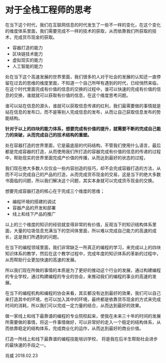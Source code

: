 # 对于全栈工程师的思考

在当下这个时代，我们在互联网信息的时代发生了一些不一样的变化，在这个变化的维度体系里面，我们需要完成不一样的技术的获取，从而依靠我们所获取的技术，完成货币现金的获取。

- 容器打造的能力
- 区块链技术能力
- 虚拟现实的能力
- 人工智能的能力

处在当下这个高速发展的世界里面，我们很多的人对于社会的发展的认知还一直停留在过去的思维的维度里面，不知道一个自己所咩有遇到的时代，已经悄然来临，在这个时代里面完成有价值的信息的交换的过程中，谁可以快速的完成有价值的信息的交换，谁就就可以获取有价值的信息，在这个维度思考问题。

谁可以站在信息的源头，谁就可以获取信息传递的红利，我们最需要做的事情就是站在信息的发布口，而不是等别人完成信息的发布，从而让自己获取信息发布的势能结构。

**针对于以上的四块的能力体系，想要完成有价值的提升，就需要不断的完成自己能力的突破，从而完成自己的技术结构的重塑。**

处在容器打造的世界里面，它是最底层的代码结构，不管我们使用什么语言，最后都是完成容器的打造，从而使用我们所打造的容器完成有价值的信息的传递的过程中，帮助现实的世界里面完成产价值的传播，从而达到最好的状态的过程，

我们现在绝大多数人仅仅会一些内容创造的技巧，却不会完成容器打造的方法，从而不可以完成自己的产品的打造，从而完成货币现金的交易，这是当下的绝大多数书面临的问题，所以我们解决这个问题，其实本身就可以完成货币现金的交换。

想要完成容器打造的核心在于完成三个维度的思维；

- 编程环境的搭建的调试
- 容器产品的开发和部署
- 线上和线下产品的推广

以上的三个维度的知识的经验就变得非常的有价值，反观当下的知识结构体系里面，大量的垃圾信息充满当下的空间体里面，所以难以完成自己能力的高速的成长，这是我们所遇到的问题。

在当下的编程领域里面，我们非常缺乏一所真正的编程的学习，来完成以上的四块知识体系的教学，然后在这个教学过程中，完成年度的知识体系的革新的过程中，从而帮助行业更加快速的高速的发展。

所以我们现在所做的事情的本质是为了更好的推动这个行业的发展，通过构建编程的专业学校，通过构建编程的专业的协会，来推动我们的编程的事业的高速的发展。

在当下的编程机构和编程的协会来看，其实都没有达到最好的效果，我们可以自己来打造其中的环境，也可以加入其中的环境，最终都是依靠货币现金的方式来完成时间的消耗，所以我们可以完成一定力量的结合，从而达到最好的效果。

做一家线上和线下最靠谱的编程的专业院校起来，使我在未来三十年的时间的发展所需要做的事情，将这一件事情做好，可以非常好的走入一个稳定的结构体系，从而依靠稳定的结构体系，完成商业化的运作，从而达到最好的商业价值。

打造一所线上和线下最靠谱的编程技能培训学校，
将是我在后半生帮助社会进步的最快速的手段之一。

肖威
2018.02.23
